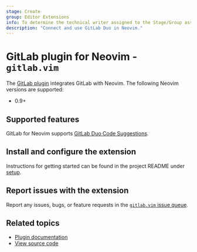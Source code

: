 ```yaml
---
stage: Create
group: Editor Extensions
info: To determine the technical writer assigned to the Stage/Group associated with this page, see https://handbook.gitlab.com/handbook/product/ux/technical-writing/#assignments
description: "Connect and use GitLab Duo in Neovim."
---
```


# GitLab plugin for Neovim - `gitlab.vim`

The [GitLab plugin](https://gitlab.com/gitlab-org/editor-extensions/gitlab.vim)
integrates GitLab with Neovim. The following Neovim versions are supported:

- 0.9+

## Supported features

GitLab for Neovim supports [GitLab Duo Code Suggestions](../../user/project/repository/code_suggestions/index.md).

## Install and configure the extension

Instructions for getting started can be found in the project README under [setup](https://gitlab.com/gitlab-org/editor-extensions/gitlab.vim#setup).

## Report issues with the extension

Report any issues, bugs, or feature requests in the
[`gitlab.vim` issue queue](https://gitlab.com/gitlab-org/editor-extensions/gitlab.vim/-/issues).

## Related topics

- [Plugin documentation](https://gitlab.com/gitlab-org/editor-extensions/gitlab.vim/-/blob/main/README.md)
- [View source code](https://gitlab.com/gitlab-org/editor-extensions/gitlab.vim)
